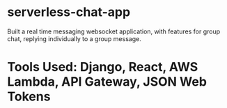 # serverless-chat-app

Built a real time messaging websocket application, with features for group chat, replying individually to a group message.

# Tools Used: Django, React, AWS Lambda, API Gateway, JSON Web Tokens
